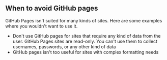 ## When to avoid GitHub pages

GitHub Pages isn't suited for many kinds of sites. 
Here are some examples where you wouldn't want to use it.

* Don't use GitHub pages for sites that require any kind of data from the user. GitHub Pages sites are read-only.
You can't use them to collect usernames, passwords, or any other kind of data
* GitHub pages isn't too useful for sites with complex formatting needs

